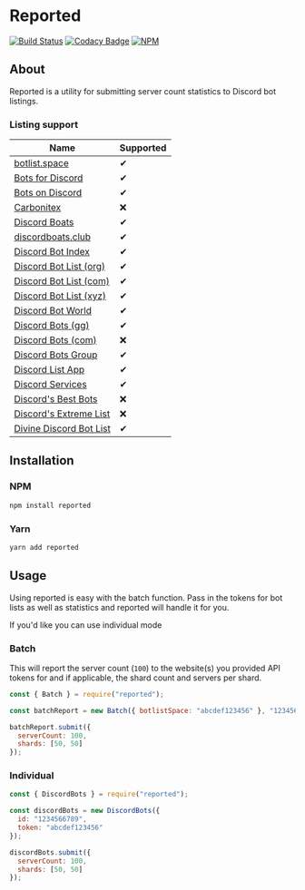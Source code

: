 # Reported

[![Build Status](https://travis-ci.com/dice-discord/reported.svg?branch=master)](https://travis-ci.com/dice-discord/reported)
[![Codacy Badge](https://api.codacy.com/project/badge/Grade/3fe4127f442845c58b8e503b7f84a471)](https://www.codacy.com/app/dice-discord/reported?utm_source=github.com&amp;utm_medium=referral&amp;utm_content=dice-discord/reported&amp;utm_campaign=Badge_Grade)
[![NPM](https://nodei.co/npm/reported.svg?compact=true)](https://www.npmjs.com/package/reported)

## About

Reported is a utility for submitting server count statistics to Discord bot listings.

### Listing support

| Name                                                      | Supported |
| --------------------------------------------------------- | --------- |
| [botlist.space](https://botlist.space/)                   | ✔         |
| [Bots for Discord](https://botsfordiscord.com/)           | ✔         |
| [Bots on Discord](https://bots.ondiscord.xyz/)            | ✔         |
| [Carbonitex](https://www.carbonitex.net/discord/bots)     | ❌        |
| [Discord Boats](https://discord.boats/)                   | ✔         |
| [discordboats.club](https://discordboats.club/)           | ✔         |
| [Discord Bot Index](https://discordbotindex.com/)         | ✔         |
| [Discord Bot List (org)](https://discordbots.org/)        | ✔         |
| [Discord Bot List (com)](https://discordbotlist.com/)     | ✔         |
| [Discord Bot List (xyz)](https://discordbotlist.xyz/)     | ✔         |
| [Discord Bot World](https://discordbot.world/)            | ✔         |
| [Discord Bots (gg)](https://discord.bots.gg/)             | ✔         |
| [Discord Bots (com)](https://discordbotslist.com/)        | ❌        |
| [Discord Bots Group](https://discordbots.group/)          | ✔         |
| [Discord List App](https://bots.discordlist.app/)        | ✔         |
| [Discord Services](https://discord.services/)             | ✔         |
| [Discord's Best Bots](https://discordsbestbots.xyz/)      | ❌        |
| [Discord's Extreme List](https://discordsextremelist.tk/) | ❌        |
| [Divine Discord Bot List](https://divinediscordbots.com/) | ✔         |

## Installation

### NPM

```bash
npm install reported
```

### Yarn

```bash
yarn add reported
```

## Usage

Using reported is easy with the batch function.
Pass in the tokens for bot lists as well as statistics and reported will handle it for you.

If you'd like you can use individual mode

### Batch

This will report the server count (`100`) to the website(s) you provided API tokens for and if applicable, the shard count and servers per shard.

```js
const { Batch } = require("reported");

const batchReport = new Batch({ botlistSpace: "abcdef123456" }, "123456789");

batchReport.submit({
  serverCount: 100,
  shards: [50, 50]
});
```

### Individual

```js
const { DiscordBots } = require("reported");

const discordBots = new DiscordBots({
  id: "1234566789",
  token: "abcdef123456"
});

discordBots.submit({
  serverCount: 100,
  shards: [50, 50]
});
```
